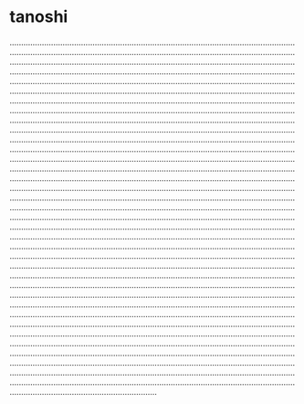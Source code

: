 # tanoshi

................................................................................................................................................................................................................................................................................................................................................................................................................................................................................................................................................................................................................................................................................................................................................................................................................................................................................................................................................................................................................................................................................................................................................................................................................................................................................................................................................................................................................................................................................................................................................................................................................................................................................................................................................................................................................................................................................................................................................................................................................................................................................................................................................................................................................................................................................................................................................................................................................................................................................................................................................................................................................................................................................................................................................................................................................................................................................................................................................................................................................................................................................................................................................................................................................................................................................................................................................................................................................................................................................................................................................................................................................................................................................................................................................................................................................................................................................................................................................................................................................................................................................................................................................................................................................................................................................................................................................................................................................................................................................................................................................................................................................................................................................................................